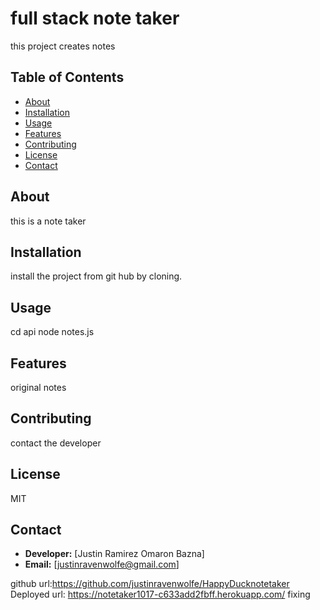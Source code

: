 # full stack note taker

this project creates notes
## Table of Contents
- [About](#about)
- [Installation](#installation)
- [Usage](#usage)
- [Features](#features)
- [Contributing](#contributing)
- [License](#license)
- [Contact](#contact)
## About
this is a note taker
## Installation
install the project from git hub by cloning.
## Usage
cd api node notes.js
## Features
original notes
## Contributing
contact the developer
## License
MIT
## Contact
- **Developer:** [Justin Ramirez Omaron Bazna]
- **Email:** [justinravenwolfe@gmail.com]

github url:https://github.com/justinravenwolfe/HappyDucknotetaker
Deployed url: https://notetaker1017-c633add2fbff.herokuapp.com/
fixing